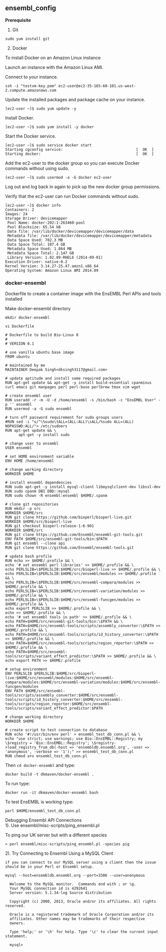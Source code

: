 

## ensembl_config


**Prerequisite**  
1) Git   
~~~
sudo yum install git
~~~
2)	Docker

To install Docker on an Amazon Linux instance

Launch an instance with the Amazon Linux AMI.

Connect to your instance.
~~~
ssh -i "testvm-key.pem" ec2-user@ec2-35-165-60-101.us-west-2.compute.amazonaws.com
~~~
Update the installed packages and package cache on your instance.
~~~
[ec2-user ~]$ sudo yum update -y
~~~
Install Docker.
~~~
[ec2-user ~]$ sudo yum install -y docker
~~~
Start the Docker service.

~~~
[ec2-user ~]$ sudo service docker start
Starting cgconfig service:                                 [  OK  ]
Starting docker:	                                       [  OK  ]
~~~

Add the ec2-user to the docker group so you can execute Docker commands without using sudo.
~~~
[ec2-user ~]$ sudo usermod -a -G docker ec2-user
~~~

Log out and log back in again to pick up the new docker group permissions.

Verify that the ec2-user can run Docker commands without sudo.

~~~
[ec2-user ~]$ docker info
Containers: 2
Images: 24
Storage Driver: devicemapper
 Pool Name: docker-202:1-263460-pool
 Pool Blocksize: 65.54 kB
 Data file: /var/lib/docker/devicemapper/devicemapper/data
 Metadata file: /var/lib/docker/devicemapper/devicemapper/metadata
 Data Space Used: 702.3 MB
 Data Space Total: 107.4 GB
 Metadata Space Used: 1.864 MB
 Metadata Space Total: 2.147 GB
 Library Version: 1.02.89-RHEL6 (2014-09-01)
Execution Driver: native-0.2
Kernel Version: 3.14.27-25.47.amzn1.x86_64
Operating System: Amazon Linux AMI 2014.09
~~~

### docker-ensembl


Dockerfile to create a container image with the EnsEMBL Perl APIs and tools installed

Make docker-ensembl directory 

~~~
mkdir docker-ensembl
~~~

~~~
vi Dockerfile

# Dockerfile to build Bio-Linux 8
#
# VERSION 0.1

# use vanilla ubuntu base image
FROM ubuntu

# maintained by me
MAINTAINER Deepak Singh<dksingh3117@gmail.com>

# update aptitude and install some required packages
RUN apt-get update && apt-get -y install build-essential cpanminus curl emacs git manpages perl perl-base perlbrew tmux vim wget

# create ensembl user
RUN useradd -r -m -U -d /home/ensembl -s /bin/bash -c "EnsEMBL User" -p '' ensembl
RUN usermod -a -G sudo ensembl

# turn off password requirement for sudo groups users
#RUN sed -i "s/^\%sudo\tALL=(ALL:ALL)\sALL/%sudo ALL=(ALL) NOPASSWD:ALL/"> /etc/sudoers
RUN apt-get update && \
      apt-get -y install sudo

# change user to ensembl
USER ensembl

# set HOME environment variable
ENV HOME /home/ensembl

# change working directory
WORKDIR $HOME

# install ensembl dependencies
RUN sudo apt-get -y install mysql-client libmysqlclient-dev libssl-dev
RUN sudo cpanm DBI DBD::mysql
RUN sudo chown -R ensembl:ensembl $HOME/.cpanm

# clone git repositories
RUN mkdir -p src
WORKDIR $HOME/src
RUN git clone https://github.com/bioperl/bioperl-live.git
WORKDIR $HOME/src/bioperl-live
RUN git checkout bioperl-release-1-6-901
WORKDIR $HOME/src
RUN git clone https://github.com/Ensembl/ensembl-git-tools.git
ENV PATH $HOME/src/ensembl-git-tools/bin:$PATH
RUN git ensembl --clone api
RUN git clone https://github.com/Ensembl/ensembl-tools.git

# update bash profile
RUN echo >> $HOME/.profile && \
echo '# set ensembl perl libraries' >> $HOME/.profile && \
echo PERL5LIB=\$PERL5LIB:$HOME/src/bioperl-live >> $HOME/.profile && \
echo PERL5LIB=\$PERL5LIB:$HOME/src/ensembl/modules >> $HOME/.profile && \
echo PERL5LIB=\$PERL5LIB:$HOME/src/ensembl-compara/modules >> $HOME/.profile && \
echo PERL5LIB=\$PERL5LIB:$HOME/src/ensembl-variation/modules >> $HOME/.profile && \
echo PERL5LIB=\$PERL5LIB:$HOME/src/ensembl-funcgen/modules >> $HOME/.profile && \
echo export PERL5LIB >> $HOME/.profile && \
echo >> $HOME/.profile && \
echo '# set ensembl tools in path' >> $HOME/.profile && \
echo PATH=$HOME/src/ensembl-git-tools/bin:\$PATH && \
echo PATH=$HOME/src/ensembl-tools/scripts/assembly_converter:\$PATH >> $HOME/.profile && \
echo PATH=$HOME/src/ensembl-tools/scripts/id_history_converter:\$PATH >> $HOME/.profile && \
echo PATH=$HOME/src/ensembl-tools/scripts/region_reporter:\$PATH >> $HOME/.profile && \
echo PATH=$HOME/src/ensembl-tools/scripts/variant_effect_predictor:\$PATH >> $HOME/.profile && \
echo export PATH >> $HOME/.profile

# setup environment
ENV PERL5LIB $PERL5LIB:$HOME/src/bioperl-live:$HOME/src/ensembl/modules:$HOME/src/ensembl-compara/modules:$HOME/src/ensembl-variation/modules:$HOME/src/ensembl-funcgen/modules
ENV PATH $HOME/src/ensembl-tools/scripts/assembly_converter:$HOME/src/ensembl-tools/scripts/id_history_converter:$HOME/src/ensembl-tools/scripts/region_reporter:$HOME/src/ensembl-tools/scripts/variant_effect_predictor:$PATH

# change working directory
WORKDIR $HOME

# create script to test connection to database
RUN echo '#!/usr/bin/env perl' > ensembl_test_db_conn.pl && \
echo "use strict; use warnings; use Bio::EnsEMBL::Registry; my \$registry = 'Bio::EnsEMBL::Registry'; \$registry->load_registry_from_db(-host => 'ensembldb.ensembl.org', -user => 'anonymous', -verbose => '1');" >> ensembl_test_db_conn.pl
RUN chmod a+x ensembl_test_db_conn.pl
~~~

Then `cd docker-ensembl` and type:

```
docker build -t dkmaven/docker-ensembl .
```

To run type:

```
docker run -it dkmaven/docker-ensembl bash
```

To test EnsEMBL is working type:

```
perl $HOME/ensembl_test_db_conn.pl
```

Debugging Ensembl API Connections  
1). Use ensembl/misc-scripts/ping_ensembl.pl

To ping our UK server but with a different species
~~~
> perl ensembl/misc-scripts/ping_ensembl.pl -species pig
~~~

2). Try Connecting to Ensembl Using a MySQL Client
~~~
if you can connect to our MySQL server using a client then the issue should be in your Perl or Ensembl setup.

mysql --host=ensembldb.ensembl.org --port=3306 --user=anonymous

  Welcome to the MySQL monitor.  Commands end with ; or \g.
  Your MySQL connection id is 4292641
  Server version: 5.1.34-log Source distribution

  Copyright (c) 2000, 2013, Oracle and/or its affiliates. All rights reserved.

  Oracle is a registered trademark of Oracle Corporation and/or its
  affiliates. Other names may be trademarks of their respective
  owners.

  Type 'help;' or '\h' for help. Type '\c' to clear the current input statement.

  mysql>
~~~

